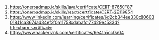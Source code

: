 1) https://oneroadmap.io/skills/java/certificate/CERT-87650F87'
2) https://oneroadmap.io/skills/react/certificate/CERT-2E119854
3) https://www.linkedin.com/learning/certificates/6d2cb344ee330c8060301841ca3674ad34ef3f0a11758cdabafc177429e4533d?trk=share_certificate
4) https://www.hackerrank.com/certificates/6e41a5cc0a04
